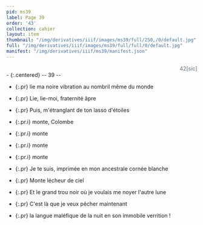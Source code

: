 ```yaml
---
pid: ms39
label: Page 39
order: '43'
collection: cahier
layout: item
thumbnail: "/img/derivatives/iiif/images/ms39/full/250,/0/default.jpg"
full: "/img/derivatives/iiif/images/ms39/full/full/0/default.jpg"
manifest: "/img/derivatives/iiif/ms39/manifest.json"
---
```


<div align="right" style='color:#677179'> 42[sic]</div> 
- {:.centered} -- 39 --

- {:.pr} lie ma noire vibration au nombril même du monde
- {:.pr} Lie, lie-moi, fraternité âpre
- {:.pr} Puis, m'étranglant de ton lasso d'étoiles
- {:.pr.i} monte, Colombe
- {:.pr.i} monte
- {:.pr.i} monte
- {:.pr.i} monte
- {:.pr} Je te suis, imprimée en mon ancestrale cornée blanche
- {:.pr} Monte lécheur de ciel

- {:.pr} Et le grand trou noir où je voulais me noyer l'autre lune
- {:.pr} C'est là que je veux pêcher maintenant
- {:.pr} la langue maléfique de la nuit en son immobile verrition !
